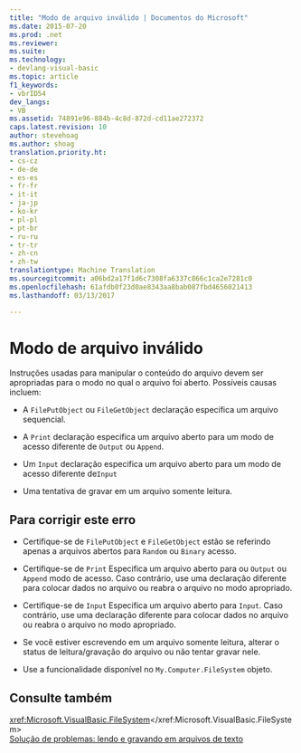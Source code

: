 ```yaml
---
title: "Modo de arquivo inválido | Documentos do Microsoft"
ms.date: 2015-07-20
ms.prod: .net
ms.reviewer: 
ms.suite: 
ms.technology:
- devlang-visual-basic
ms.topic: article
f1_keywords:
- vbrID54
dev_langs:
- VB
ms.assetid: 74891e96-884b-4c8d-872d-cd11ae272372
caps.latest.revision: 10
author: stevehoag
ms.author: shoag
translation.priority.ht:
- cs-cz
- de-de
- es-es
- fr-fr
- it-it
- ja-jp
- ko-kr
- pl-pl
- pt-br
- ru-ru
- tr-tr
- zh-cn
- zh-tw
translationtype: Machine Translation
ms.sourcegitcommit: a06bd2a17f1d6c7308fa6337c866c1ca2e7281c0
ms.openlocfilehash: 61afdb0f23d0ae8343aa8bab087fbd4656021413
ms.lasthandoff: 03/13/2017

---
```

# <a name="bad-file-mode"></a>Modo de arquivo inválido
Instruções usadas para manipular o conteúdo do arquivo devem ser apropriadas para o modo no qual o arquivo foi aberto. Possíveis causas incluem:  
  
-   A `FilePutObject` ou `FileGetObject` declaração especifica um arquivo sequencial.  
  
-   A `Print` declaração especifica um arquivo aberto para um modo de acesso diferente de `Output` ou `Append`.  
  
-   Um `Input` declaração especifica um arquivo aberto para um modo de acesso diferente de`Input`  
  
-   Uma tentativa de gravar em um arquivo somente leitura.  
  
## <a name="to-correct-this-error"></a>Para corrigir este erro  
  
-   Certifique-se de `FilePutObject` e `FileGetObject` estão se referindo apenas a arquivos abertos para `Random` ou `Binary` acesso.  
  
-   Certifique-se de `Print` Especifica um arquivo aberto para ou `Output` ou `Append` modo de acesso. Caso contrário, use uma declaração diferente para colocar dados no arquivo ou reabra o arquivo no modo apropriado.  
  
-   Certifique-se de `Input` Especifica um arquivo aberto para `Input`. Caso contrário, use uma declaração diferente para colocar dados no arquivo ou reabra o arquivo no modo apropriado.  
  
-   Se você estiver escrevendo em um arquivo somente leitura, alterar o status de leitura/gravação do arquivo ou não tentar gravar nele.  
  
-   Use a funcionalidade disponível no `My.Computer.FileSystem` objeto.  
  
## <a name="see-also"></a>Consulte também  
 <xref:Microsoft.VisualBasic.FileSystem></xref:Microsoft.VisualBasic.FileSystem>   
 [Solução de problemas: lendo e gravando em arquivos de texto](../../../visual-basic/developing-apps/programming/drives-directories-files/troubleshooting-reading-from-and-writing-to-text-files.md)
